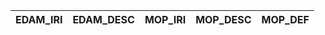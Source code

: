 | EDAM_IRI   | EDAM_DESC   | MOP_IRI   | MOP_DESC   | MOP_DEF   |
|------------|-------------|-----------|------------|-----------|